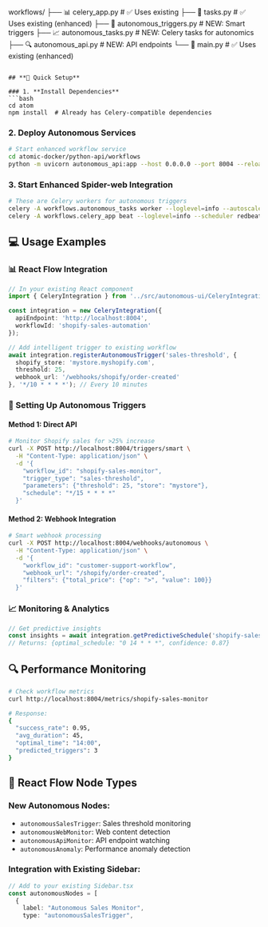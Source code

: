workflows/
├── 📊 celery_app.py                # ✅ Uses existing
├── 🔄 tasks.py                     # ✅ Uses existing (enhanced)
├── 🤖 autonomous_triggers.py       # NEW: Smart triggers
├── 📈 autonomous_tasks.py          # NEW: Celery tasks for autonomics
├── 🔍 autonomous_api.py            # NEW: API endpoints
└── 🎯 main.py                      # ✅ Uses existing (enhanced)
```

## **🔧 Quick Setup**

### 1. **Install Dependencies**
```bash
cd atom
npm install  # Already has Celery-compatible dependencies
```

### 2. **Deploy Autonomous Services**
```bash
# Start enhanced workflow service
cd atomic-docker/python-api/workflows
python -m uvicorn autonomous_api:app --host 0.0.0.0 --port 8004 --reload
```

### 3. **Start Enhanced Spider-web Integration**
```bash
# These are Celery workers for autonomous triggers
celery -A workflows.autonomous_tasks worker --loglevel=info --autoscale=10,3
celery -A workflows.celery_app beat --loglevel=info --scheduler redbeat.RedBeatScheduler
```

## **💻 Usage Examples**

### **📊 React Flow Integration**

```typescript
// In your existing React component
import { CeleryIntegration } from '../src/autonomous-ui/CeleryIntegration';

const integration = new CeleryIntegration({
  apiEndpoint: 'http://localhost:8004',
  workflowId: 'shopify-sales-automation'
});

// Add intelligent trigger to existing workflow
await integration.registerAutonomousTrigger('sales-threshold', {
  shopify_store: 'mystore.myshopify.com',
  threshold: 25,
  webhook_url: '/webhooks/shopify/order-created'
}, '*/10 * * * *'); // Every 10 minutes
```

### **🎯 Setting Up Autonomous Triggers**

#### **Method 1: Direct API**
```bash
# Monitor Shopify sales for >25% increase
curl -X POST http://localhost:8004/triggers/smart \
  -H "Content-Type: application/json" \
  -d '{
    "workflow_id": "shopify-sales-monitor",
    "trigger_type": "sales-threshold",
    "parameters": {"threshold": 25, "store": "mystore"},
    "schedule": "*/15 * * * *"
  }'
```

#### **Method 2: Webhook Integration**
```bash
# Smart webhook processing
curl -X POST http://localhost:8004/webhooks/autonomous \
  -H "Content-Type: application/json" \
  -d '{
    "workflow_id": "customer-support-workflow",
    "webhook_url": "/shopify/order-created",
    "filters": {"total_price": {"op": ">", "value": 100}}
  }'
```

### **📈 Monitoring & Analytics**

```typescript
// Get predictive insights
const insights = await integration.getPredictiveSchedule('shopify-sales-monitor');
// Returns: {optimal_schedule: "0 14 * * *", confidence: 0.87}
```

## **🔍 Performance Monitoring**

```bash
# Check workflow metrics
curl http://localhost:8004/metrics/shopify-sales-monitor

# Response:
{
  "success_rate": 0.95,
  "avg_duration": 45,
  "optimal_time": "14:00",
  "predicted_triggers": 3
}
```

## **🎯 React Flow Node Types**

### **New Autonomous Nodes:**
- `autonomousSalesTrigger`: Sales threshold monitoring
- `autonomousWebMonitor`: Web content detection
- `autonomousApiMonitor`: API endpoint watching
- `autonomousAnomaly`: Performance anomaly detection

### **Integration with Existing Sidebar:**
```typescript
// Add to your existing Sidebar.tsx
const autonomousNodes = [
  {
    label: "Autonomous Sales Monitor",
    type: "autonomousSalesTrigger",
   
